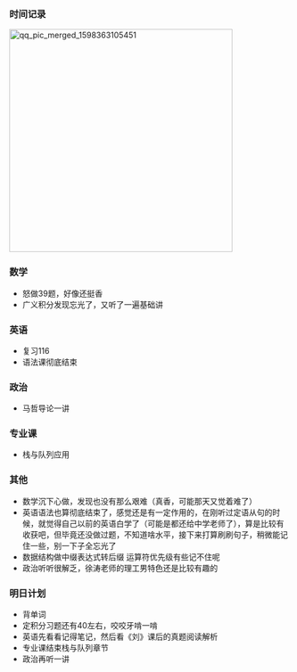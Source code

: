 ### 时间记录

<img src="https://raw.githubusercontent.com/Kong-PR/Typora-picture/master/img/qq_pic_merged_1598363105451.jpg" alt="qq_pic_merged_1598363105451" width=400 />

### 数学

- 怒做39题，好像还挺香
- 广义积分发现忘光了，又听了一遍基础讲

### 英语

- 复习116
- 语法课彻底结束

### 政治

- 马哲导论一讲

### 专业课

- 栈与队列应用

### 其他

- 数学沉下心做，发现也没有那么艰难（真香，可能那天又觉着难了）
- 英语语法也算彻底结束了，感觉还是有一定作用的，在刚听过定语从句的时候，就觉得自己以前的英语白学了（可能是都还给中学老师了），算是比较有收获吧，但毕竟还没做过题，不知道啥水平，接下来打算刷刷句子，稍微能记住一些，别一下子全忘光了
- 数据结构做中缀表达式转后缀 运算符优先级有些记不住呢
- 政治听听很解乏，徐涛老师的理工男特色还是比较有趣的

### 明日计划

- 背单词
- 定积分习题还有40左右，咬咬牙啃一啃
- 英语先看看记得笔记，然后看《刘》课后的真题阅读解析
- 专业课结束栈与队列章节
- 政治再听一讲